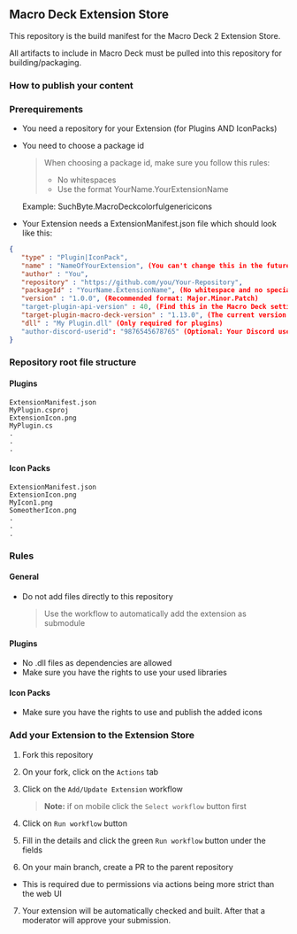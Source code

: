 ## Macro Deck Extension Store
This repository is the build manifest for the Macro Deck 2 Extension Store.

All artifacts to include in Macro Deck must be pulled into this repository for building/packaging.

### How to publish your content

### Prerequirements
- You need a repository for your Extension (for Plugins AND IconPacks)
- You need to choose a package id
  >When choosing a package id, make sure you follow this rules:
  >- No whitespaces
  >- Use the format YourName.YourExtensionName
      
   Example: SuchByte.MacroDeckcolorfulgenericicons
- Your Extension needs a ExtensionManifest.json file which should look like this:
```json
{
   "type" : "Plugin|IconPack",
   "name" : "NameOfYourExtension", (You can't change this in the future)
   "author" : "You",
   "repository" : "https://github.com/you/Your-Repository",
   "packageId" : "YourName.ExtensionName", (No whitespace and no special characters allowed, you can't change this in the future)
   "version" : "1.0.0", (Recommended format: Major.Minor.Patch)
   "target-plugin-api-version" : 40, (Find this in the Macro Deck settings)
   "target-plugin-macro-deck-version" : "1.13.0", (The current version you're using for development)
   "dll" : "My Plugin.dll" (Only required for plugins)
   "author-discord-userid": "9876545678765" (Optional: Your Discord user Id for support)
}
```

### Repository root file structure
#### Plugins
```
ExtensionManifest.json
MyPlugin.csproj
ExtensionIcon.png
MyPlugin.cs
.
.
.
```
#### Icon Packs
```
ExtensionManifest.json
ExtensionIcon.png
MyIcon1.png
SomeotherIcon.png
.
.
.
```

### Rules
#### General
- Do not add files directly to this repository
  > Use the workflow to automatically add the extension as submodule
#### Plugins
- No .dll files as dependencies are allowed
- Make sure you have the rights to use your used libraries
#### Icon Packs
- Make sure you have the rights to use and publish the added icons

### Add your Extension to the Extension Store
1. Fork this repository
2. On your fork, click on the `Actions` tab
3. Click on the `Add/Update Extension` workflow

   > **Note:** if on mobile click the `Select workflow` button first
   
4. Click on `Run workflow` button
5. Fill in the details and click the green `Run workflow` button under the fields
6. On your main branch, create a PR to the parent repository
  - This is required due to permissions via actions being more strict than the web UI
7. Your extension will be automatically checked and built. After that a moderator will approve your submission.
